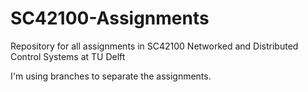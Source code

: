 # SC42100-Assignments
Repository for all assignments in SC42100 Networked and Distributed Control Systems at TU Delft

I'm using branches to separate the assignments.
